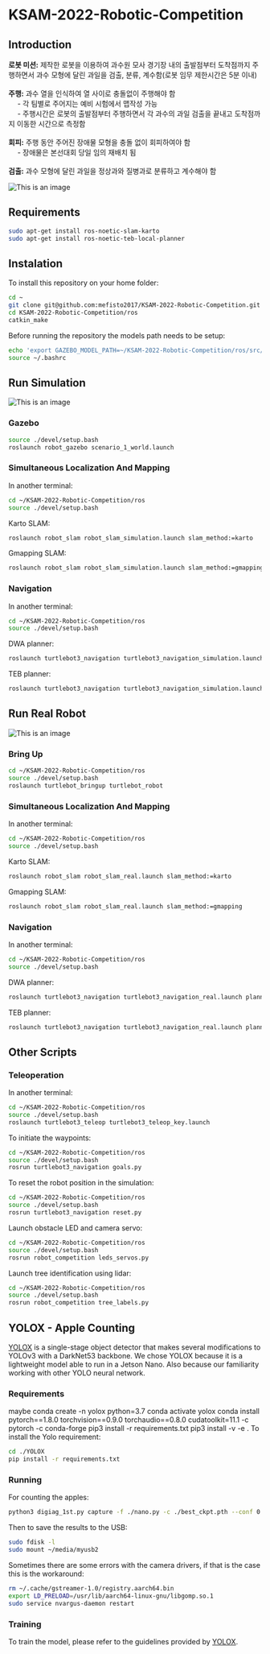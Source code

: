 # KSAM-2022-Robotic-Competition

## Introduction
**로봇 미션:** 제작한 로봇을 이용하여 과수원 모사 경기장 내의 출발점부터 도착점까지 주행하면서 과수 모형에 달린 과일을 검출, 분류, 계수함(로봇 임무 제한시간은 5분 이내) <br /> <br />
**주행:** 과수 열을 인식하여 열 사이로 충돌없이 주행해야 함 <br />
      &emsp; - 각 팀별로 주어지는 예비 시험에서 맵작성 가능 <br />
      &emsp; - 주행시간은 로봇의 출발점부터 주행하면서 각 과수의 과일 검출을 끝내고 도착점까지 이동한 시간으로 측정함 <br /> <br />
**회피:** 주행 동안 주어진 장애물 모형을 충돌 없이 회피하여야 함 <br />
      &emsp; - 장애물은 본선대회 당일 임의 재배치 됨 <br /> <br />
**검출:** 과수 모형에 달린 과일을 정상과와 질병과로 분류하고 계수해야 함

![This is an image](images/diagram.png)

## Requirements
```sh
sudo apt-get install ros-noetic-slam-karto
sudo apt-get install ros-noetic-teb-local-planner
```

## Instalation
To install this repository on your home folder:
```sh
cd ~
git clone git@github.com:mefisto2017/KSAM-2022-Robotic-Competition.git
cd KSAM-2022-Robotic-Competition/ros
catkin_make
```
Before running the repository the models path needs to be setup:
```sh
echo 'export GAZEBO_MODEL_PATH=~/KSAM-2022-Robotic-Competition/ros/src/robot_gazebo/models:${GAZEBO_MODEL_PATH}' >> ~/.bashrc
source ~/.bashrc
```

## Run Simulation
![This is an image](images/gazebo1.jpg)

### Gazebo
```sh
source ./devel/setup.bash
roslaunch robot_gazebo scenario_1_world.launch
```


### Simultaneous Localization And Mapping
In another terminal:
```sh
cd ~/KSAM-2022-Robotic-Competition/ros
source ./devel/setup.bash
```
Karto SLAM:
```sh
roslaunch robot_slam robot_slam_simulation.launch slam_method:=karto
```
Gmapping SLAM:
```sh
roslaunch robot_slam robot_slam_simulation.launch slam_method:=gmapping
```


### Navigation
In another terminal:
```sh
cd ~/KSAM-2022-Robotic-Competition/ros
source ./devel/setup.bash
```
DWA planner:
```sh
roslaunch turtlebot3_navigation turtlebot3_navigation_simulation.launch planner:=dwa
```
TEB planner:
```sh
roslaunch turtlebot3_navigation turtlebot3_navigation_simulation.launch planner:=teb
```




## Run Real Robot
![This is an image](images/robot.jpg)
### Bring Up
```sh
cd ~/KSAM-2022-Robotic-Competition/ros
source ./devel/setup.bash
roslaunch turtlebot_bringup turtlebot_robot
```


### Simultaneous Localization And Mapping
In another terminal:
```sh
cd ~/KSAM-2022-Robotic-Competition/ros
source ./devel/setup.bash
```
Karto SLAM:
```sh
roslaunch robot_slam robot_slam_real.launch slam_method:=karto
```
Gmapping SLAM:
```sh
roslaunch robot_slam robot_slam_real.launch slam_method:=gmapping
```

### Navigation
In another terminal:
```sh
cd ~/KSAM-2022-Robotic-Competition/ros
source ./devel/setup.bash
```
DWA planner:
```sh
roslaunch turtlebot3_navigation turtlebot3_navigation_real.launch planner:=dwa
```
TEB planner:
```sh
roslaunch turtlebot3_navigation turtlebot3_navigation_real.launch planner:=teb
```


## Other Scripts

### Teleoperation
In another terminal:
```sh
cd ~/KSAM-2022-Robotic-Competition/ros
source ./devel/setup.bash
roslaunch turtlebot3_teleop turtlebot3_teleop_key.launch
```

To initiate the waypoints:
```sh
cd ~/KSAM-2022-Robotic-Competition/ros
source ./devel/setup.bash
rosrun turtlebot3_navigation goals.py
```

To reset the robot position in the simulation:

```sh
cd ~/KSAM-2022-Robotic-Competition/ros
source ./devel/setup.bash
rosrun turtlebot3_navigation reset.py
```

Launch obstacle LED and camera servo:

```sh
cd ~/KSAM-2022-Robotic-Competition/ros
source ./devel/setup.bash
rosrun robot_competition leds_servos.py
```

Launch tree identification using lidar:

```sh
cd ~/KSAM-2022-Robotic-Competition/ros
source ./devel/setup.bash
rosrun robot_competition tree_labels.py
```


## YOLOX - Apple Counting
[YOLOX](https://github.com/Megvii-BaseDetection/YOLOX) is a single-stage object detector that makes several modifications to YOLOv3 with a DarkNet53 backbone. We chose YOLOX because it is a lightweight model able to run in a Jetson Nano. Also because our familiarity working with other YOLO neural network.

### Requirements
maybe
conda create -n yolox python=3.7
conda activate yolox
conda install pytorch==1.8.0 torchvision==0.9.0 torchaudio==0.8.0 cudatoolkit=11.1 -c pytorch -c conda-forge
pip3 install -r requirements.txt
pip3 install -v -e .
To install the Yolo requirement:
```sh
cd ./YOLOX
pip install -r requirements.txt
```

### Running
For counting the apples:
```sh
python3 digiag_1st.py capture -f ./nano.py -c ./best_ckpt.pth --conf 0.25 --nms 0.45 --tsize 320 --device gpu --save_result
```
Then to save the results to the USB:
```sh
sudo fdisk -l
sudo mount ~/media/myusb2
```
Sometimes there are some errors with the camera drivers, if that is the case this is the workaround:
```sh
rm ~/.cache/gstreamer-1.0/registry.aarch64.bin
export LD_PRELOAD=/usr/lib/aarch64-linux-gnu/libgomp.so.1
sudo service nvargus-daemon restart
```

### Training
To train the model, please refer to the guidelines provided by [YOLOX](https://github.com/Megvii-BaseDetection/YOLOX/blob/main/docs/train_custom_data.md).








